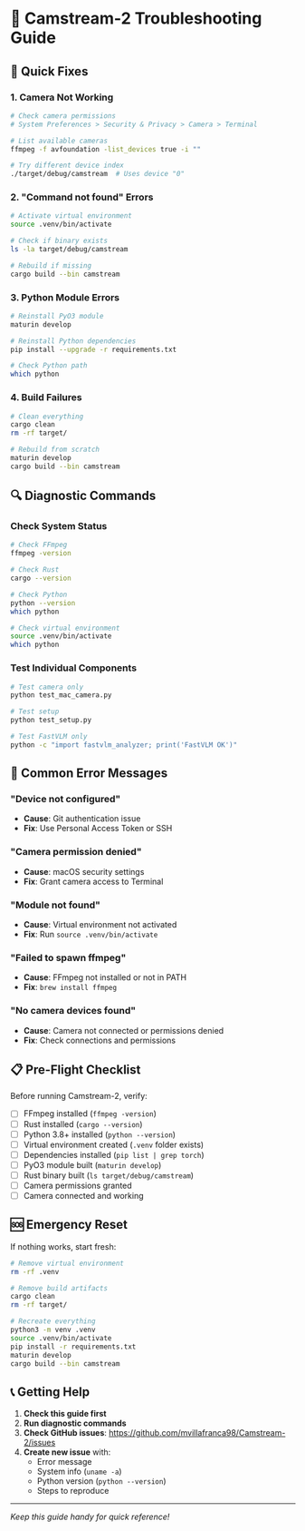 # 🔧 Camstream-2 Troubleshooting Guide

## 🚨 Quick Fixes

### 1. Camera Not Working
```bash
# Check camera permissions
# System Preferences > Security & Privacy > Camera > Terminal

# List available cameras
ffmpeg -f avfoundation -list_devices true -i ""

# Try different device index
./target/debug/camstream  # Uses device "0"
```

### 2. "Command not found" Errors
```bash
# Activate virtual environment
source .venv/bin/activate

# Check if binary exists
ls -la target/debug/camstream

# Rebuild if missing
cargo build --bin camstream
```

### 3. Python Module Errors
```bash
# Reinstall PyO3 module
maturin develop

# Reinstall Python dependencies
pip install --upgrade -r requirements.txt

# Check Python path
which python
```

### 4. Build Failures
```bash
# Clean everything
cargo clean
rm -rf target/

# Rebuild from scratch
maturin develop
cargo build --bin camstream
```

## 🔍 Diagnostic Commands

### Check System Status
```bash
# Check FFmpeg
ffmpeg -version

# Check Rust
cargo --version

# Check Python
python --version
which python

# Check virtual environment
source .venv/bin/activate
which python
```

### Test Individual Components
```bash
# Test camera only
python test_mac_camera.py

# Test setup
python test_setup.py

# Test FastVLM only
python -c "import fastvlm_analyzer; print('FastVLM OK')"
```

## 🐛 Common Error Messages

### "Device not configured"
- **Cause**: Git authentication issue
- **Fix**: Use Personal Access Token or SSH

### "Camera permission denied"
- **Cause**: macOS security settings
- **Fix**: Grant camera access to Terminal

### "Module not found"
- **Cause**: Virtual environment not activated
- **Fix**: Run `source .venv/bin/activate`

### "Failed to spawn ffmpeg"
- **Cause**: FFmpeg not installed or not in PATH
- **Fix**: `brew install ffmpeg`

### "No camera devices found"
- **Cause**: Camera not connected or permissions denied
- **Fix**: Check connections and permissions

## 📋 Pre-Flight Checklist

Before running Camstream-2, verify:

- [ ] FFmpeg installed (`ffmpeg -version`)
- [ ] Rust installed (`cargo --version`)
- [ ] Python 3.8+ installed (`python --version`)
- [ ] Virtual environment created (`.venv` folder exists)
- [ ] Dependencies installed (`pip list | grep torch`)
- [ ] PyO3 module built (`maturin develop`)
- [ ] Rust binary built (`ls target/debug/camstream`)
- [ ] Camera permissions granted
- [ ] Camera connected and working

## 🆘 Emergency Reset

If nothing works, start fresh:

```bash
# Remove virtual environment
rm -rf .venv

# Remove build artifacts
cargo clean
rm -rf target/

# Recreate everything
python3 -m venv .venv
source .venv/bin/activate
pip install -r requirements.txt
maturin develop
cargo build --bin camstream
```

## 📞 Getting Help

1. **Check this guide first**
2. **Run diagnostic commands**
3. **Check GitHub issues**: https://github.com/mvillafranca98/Camstream-2/issues
4. **Create new issue** with:
   - Error message
   - System info (`uname -a`)
   - Python version (`python --version`)
   - Steps to reproduce

---
*Keep this guide handy for quick reference!*
